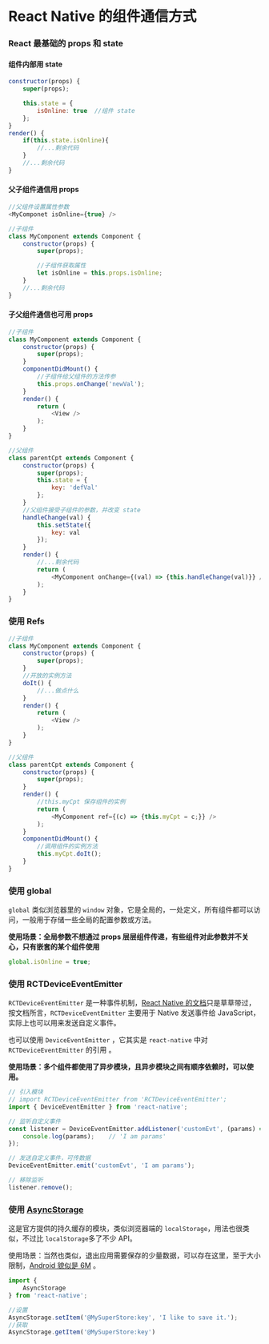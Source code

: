 # React Native 的组件通信方式

### React 最基础的 props 和 state

#### 组件内部用 state

```js
constructor(props) {
    super(props);

    this.state = {
        isOnline: true	//组件 state
    };
}
render() {
    if(this.state.isOnline){
        //...剩余代码
    }
    //...剩余代码
}
```

#### 父子组件通信用 props

```js
//父组件设置属性参数
<MyComponet isOnline={true} />

//子组件
class MyComponent extends Component {
    constructor(props) {
        super(props);

        //子组件获取属性
        let isOnline = this.props.isOnline;  
    }
    //...剩余代码
}
```

#### 子父组件通信也可用 props

```js
//子组件
class MyComponent extends Component {
    constructor(props) {
        super(props);
    }
    componentDidMount() {
        //子组件给父组件的方法传参
        this.props.onChange('newVal');
    }
    render() {
        return (
            <View />
        );
    }
}
```

```js
//父组件
class parentCpt extends Component {
    constructor(props) {
        super(props);
        this.state = {
            key: 'defVal'
        };
    }
    //父组件接受子组件的参数，并改变 state
    handleChange(val) {
        this.setState({
            key: val 
        });
    }
    render() {
        //...剩余代码
        return (
            <MyComponent onChange={(val) => {this.handleChange(val)}} />
        );
    }
}
```

### 使用 Refs

```js
//子组件
class MyComponent extends Component {
    constructor(props) {
        super(props);
    }
    //开放的实例方法
    doIt() {
        //...做点什么
    }
    render() {
        return (
            <View />
        );
    }
}
```

```js
//父组件
class parentCpt extends Component {
    constructor(props) {
        super(props);
    }
    render() {
        //this.myCpt 保存组件的实例
        return (
            <MyComponent ref={(c) => {this.myCpt = c;}} />
        );
    }
    componentDidMount() {
        //调用组件的实例方法
        this.myCpt.doIt();
    }
}
```

### 使用 global

`global` 类似浏览器里的 `window` 对象，它是全局的，一处定义，所有组件都可以访问，一般用于存储一些全局的配置参数或方法。

**使用场景：全局参数不想通过 props 层层组件传递，有些组件对此参数并不关心，只有嵌套的某个组件使用**

```js
global.isOnline = true;
```

### 使用 RCTDeviceEventEmitter

`RCTDeviceEventEmitter` 是一种事件机制，[React Native 的文档](http://facebook.github.io/react-native/releases/0.39/docs/native-modules-android.html#sending-events-to-javascript)只是草草带过，按文档所言，`RCTDeviceEventEmitter` 主要用于 Native 发送事件给 JavaScript，实际上也可以用来发送自定义事件。

也可以使用 `DeviceEventEmitter` ，它其实是 `react-native` 中对 `RCTDeviceEventEmitter` 的引用 。

**使用场景：多个组件都使用了异步模块，且异步模块之间有顺序依赖时，可以使用。**

```js
// 引入模块
// import RCTDeviceEventEmitter from 'RCTDeviceEventEmitter';
import { DeviceEventEmitter } from 'react-native';

// 监听自定义事件
const listener = DeviceEventEmitter.addListener('customEvt', (params) => {
    console.log(params);    // 'I am params'
});

// 发送自定义事件，可传数据
DeviceEventEmitter.emit('customEvt', 'I am params');

// 移除监听
listener.remove();
```

### 使用 [AsyncStorage](http://facebook.github.io/react-native/releases/0.39/docs/asyncstorage.html)

这是官方提供的持久缓存的模块，类似浏览器端的 `localStorage`，用法也很类似，不过比 `localStorage`多了不少 API。

使用场景：当然也类似，退出应用需要保存的少量数据，可以存在这里，至于大小限制，[Android 貌似是 6M](https://github.com/facebook/react-native/issues/3387) 。

```js
import {
    AsyncStorage
} from 'react-native';

//设置
AsyncStorage.setItem('@MySuperStore:key', 'I like to save it.');
//获取
AsyncStorage.getItem('@MySuperStore:key')
```

